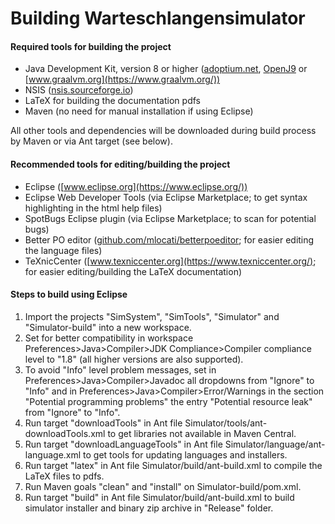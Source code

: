 # Building Warteschlangensimulator

#### Required tools for building the project

* Java Development Kit, version 8 or higher ([adoptium.net](https://adoptium.net/), [OpenJ9](https://developer.ibm.com/languages/java/semeru-runtimes/downloads/) or [www.graalvm.org](https://www.graalvm.org/))
* NSIS ([nsis.sourceforge.io](https://nsis.sourceforge.io/Main_Page))
* LaTeX for building the documentation pdfs
* Maven (no need for manual installation if using Eclipse)

All other tools and dependencies will be downloaded during build process by Maven or via Ant target (see below).

#### Recommended tools for editing/building the project

* Eclipse ([www.eclipse.org](https://www.eclipse.org/))
* Eclipse Web Developer Tools (via Eclipse Marketplace; to get syntax highlighting in the html help files)
* SpotBugs Eclipse plugin (via Eclipse Marketplace; to scan for potential bugs)
* Better PO editor ([github.com/mlocati/betterpoeditor](https://github.com/mlocati/betterpoeditor); for easier editing the language files)
* TeXnicCenter ([www.texniccenter.org](https://www.texniccenter.org/); for easier editing/building the LaTeX documentation)

#### Steps to build using Eclipse

1. Import the projects "SimSystem", "SimTools", "Simulator" and "Simulator-build" into a new workspace.
2. Set for better compatibility in workspace Preferences>Java>Compiler>JDK Compliance>Compiler compliance level to "1.8" (all higher versions are also supported).
3. To avoid "Info" level problem messages, set in Preferences>Java>Compiler>Javadoc all dropdowns from "Ignore" to "Info" and in Preferences>Java>Compiler>Error/Warnings in the section "Potential programming problems" the entry "Potential resource leak" from "Ignore" to "Info".
4. Run target "downloadTools" in Ant file Simulator/tools/ant-downloadTools.xml to get libraries not available in Maven Central.
5. Run target "downloadLanguageTools" in Ant file Simulator/language/ant-language.xml to get tools for updating languages and installers.
6. Run target "latex" in Ant file Simulator/build/ant-build.xml to compile the LaTeX files to pdfs.
7. Run Maven goals "clean" and "install" on Simulator-build/pom.xml.
8. Run target "build" in Ant file Simulator/build/ant-build.xml to build simulator installer and binary zip archive in "Release" folder.